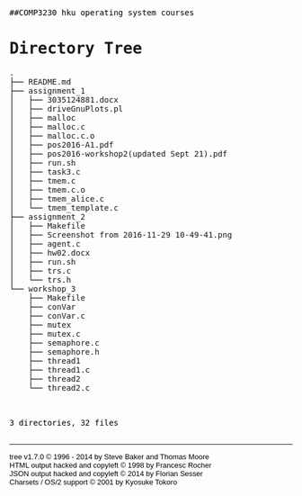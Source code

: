 ##COMP3230
hku operating system courses

<!DOCTYPE html>
<html>
<head>
<meta http-equiv="Content-Type" content="text/html; charset=UTF-8">
<meta name="Author" content="Made by 'tree'">
<meta name="GENERATOR" content="$Version: $ tree v1.7.0 (c) 1996 - 2014 by Steve Baker, Thomas Moore, Francesc Rocher, Florian Sesser, Kyosuke Tokoro $">
<title>Directory Tree</title>
<style type="text/css">
<!--
BODY { font-family : ariel, monospace, sans-serif; }
P { font-weight: normal; font-family : ariel, monospace, sans-serif; color: black; background-color: transparent;}
B { font-weight: normal; color: black; background-color: transparent;}
A:visited { font-weight : normal; text-decoration : none; background-color : transparent; margin : 0px 0px 0px 0px; padding : 0px 0px 0px 0px; display: inline; }
A:link    { font-weight : normal; text-decoration : none; margin : 0px 0px 0px 0px; padding : 0px 0px 0px 0px; display: inline; }
A:hover   { color : #000000; font-weight : normal; text-decoration : underline; background-color : yellow; margin : 0px 0px 0px 0px; padding : 0px 0px 0px 0px; display: inline; }
A:active  { color : #000000; font-weight: normal; background-color : transparent; margin : 0px 0px 0px 0px; padding : 0px 0px 0px 0px; display: inline; }
.VERSION { font-size: small; font-family : arial, sans-serif; }
.NORM  { color: black;  background-color: transparent;}
.FIFO  { color: purple; background-color: transparent;}
.CHAR  { color: yellow; background-color: transparent;}
.DIR   { color: blue;   background-color: transparent;}
.BLOCK { color: yellow; background-color: transparent;}
.LINK  { color: aqua;   background-color: transparent;}
.SOCK  { color: fuchsia;background-color: transparent;}
.EXEC  { color: green;  background-color: transparent;}
-->
</style>
</head>
<body>
<h1>Directory Tree</h1><p>
<a href=".">.</a><br>
├── <a href="./README.md">README.md</a><br>
├── <a href="./assignment_1/">assignment_1</a><br>
│   ├── <a href="./assignment_1/3035124881.docx">3035124881.docx</a><br>
│   ├── <a href="./assignment_1/driveGnuPlots.pl">driveGnuPlots.pl</a><br>
│   ├── <a href="./assignment_1/malloc">malloc</a><br>
│   ├── <a href="./assignment_1/malloc.c">malloc.c</a><br>
│   ├── <a href="./assignment_1/malloc.c.o">malloc.c.o</a><br>
│   ├── <a href="./assignment_1/pos2016-A1.pdf">pos2016-A1.pdf</a><br>
│   ├── <a href="./assignment_1/pos2016-workshop2(updated%20Sept%2021).pdf">pos2016-workshop2(updated Sept 21).pdf</a><br>
│   ├── <a href="./assignment_1/run.sh">run.sh</a><br>
│   ├── <a href="./assignment_1/task3.c">task3.c</a><br>
│   ├── <a href="./assignment_1/tmem.c">tmem.c</a><br>
│   ├── <a href="./assignment_1/tmem.c.o">tmem.c.o</a><br>
│   ├── <a href="./assignment_1/tmem_alice.c">tmem_alice.c</a><br>
│   └── <a href="./assignment_1/tmem_template.c">tmem_template.c</a><br>
├── <a href="./assignment_2/">assignment_2</a><br>
│   ├── <a href="./assignment_2/Makefile">Makefile</a><br>
│   ├── <a href="./assignment_2/Screenshot%20from%202016-11-29%2010-49-41.png">Screenshot from 2016-11-29 10-49-41.png</a><br>
│   ├── <a href="./assignment_2/agent.c">agent.c</a><br>
│   ├── <a href="./assignment_2/hw02.docx">hw02.docx</a><br>
│   ├── <a href="./assignment_2/run.sh">run.sh</a><br>
│   ├── <a href="./assignment_2/trs.c">trs.c</a><br>
│   └── <a href="./assignment_2/trs.h">trs.h</a><br>
└── <a href="./workshop_3/">workshop_3</a><br>
&nbsp;&nbsp;&nbsp; ├── <a href="./workshop_3/Makefile">Makefile</a><br>
&nbsp;&nbsp;&nbsp; ├── <a href="./workshop_3/conVar">conVar</a><br>
&nbsp;&nbsp;&nbsp; ├── <a href="./workshop_3/conVar.c">conVar.c</a><br>
&nbsp;&nbsp;&nbsp; ├── <a href="./workshop_3/mutex">mutex</a><br>
&nbsp;&nbsp;&nbsp; ├── <a href="./workshop_3/mutex.c">mutex.c</a><br>
&nbsp;&nbsp;&nbsp; ├── <a href="./workshop_3/semaphore.c">semaphore.c</a><br>
&nbsp;&nbsp;&nbsp; ├── <a href="./workshop_3/semaphore.h">semaphore.h</a><br>
&nbsp;&nbsp;&nbsp; ├── <a href="./workshop_3/thread1">thread1</a><br>
&nbsp;&nbsp;&nbsp; ├── <a href="./workshop_3/thread1.c">thread1.c</a><br>
&nbsp;&nbsp;&nbsp; ├── <a href="./workshop_3/thread2">thread2</a><br>
&nbsp;&nbsp;&nbsp; └── <a href="./workshop_3/thread2.c">thread2.c</a><br>
<br><br>
</p>
<p>

3 directories, 32 files
<br><br>
</p>
<hr>
<p class="VERSION">
tree v1.7.0 © 1996 - 2014 by Steve Baker and Thomas Moore <br>
HTML output hacked and copyleft © 1998 by Francesc Rocher <br>
JSON output hacked and copyleft © 2014 by Florian Sesser <br>
Charsets / OS/2 support © 2001 by Kyosuke Tokoro
</p>
</body>
</html>
